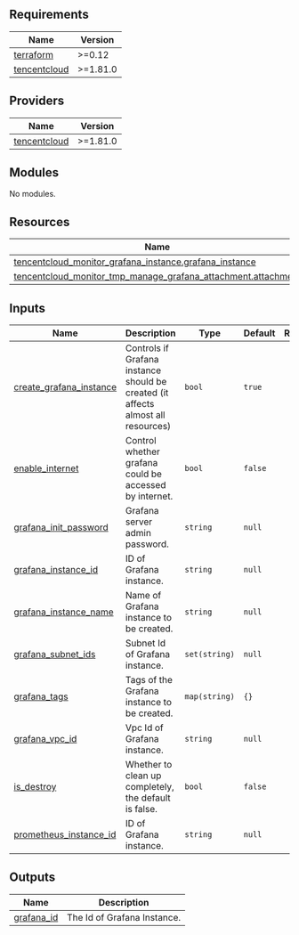 <!-- BEGIN_TF_DOCS -->
## Requirements

| Name | Version |
|------|---------|
| <a name="requirement_terraform"></a> [terraform](#requirement\_terraform) | >=0.12 |
| <a name="requirement_tencentcloud"></a> [tencentcloud](#requirement\_tencentcloud) | >=1.81.0 |

## Providers

| Name | Version |
|------|---------|
| <a name="provider_tencentcloud"></a> [tencentcloud](#provider\_tencentcloud) | >=1.81.0 |

## Modules

No modules.

## Resources

| Name | Type |
|------|------|
| [tencentcloud_monitor_grafana_instance.grafana_instance](https://registry.terraform.io/providers/tencentcloudstack/tencentcloud/latest/docs/resources/monitor_grafana_instance) | resource |
| [tencentcloud_monitor_tmp_manage_grafana_attachment.attachment](https://registry.terraform.io/providers/tencentcloudstack/tencentcloud/latest/docs/resources/monitor_tmp_manage_grafana_attachment) | resource |

## Inputs

| Name | Description | Type | Default | Required |
|------|-------------|------|---------|:--------:|
| <a name="input_create_grafana_instance"></a> [create\_grafana\_instance](#input\_create\_grafana\_instance) | Controls if Grafana instance should be created (it affects almost all resources) | `bool` | `true` | no |
| <a name="input_enable_internet"></a> [enable\_internet](#input\_enable\_internet) | Control whether grafana could be accessed by internet. | `bool` | `false` | no |
| <a name="input_grafana_init_password"></a> [grafana\_init\_password](#input\_grafana\_init\_password) | Grafana server admin password. | `string` | `null` | no |
| <a name="input_grafana_instance_id"></a> [grafana\_instance\_id](#input\_grafana\_instance\_id) | ID of Grafana instance. | `string` | `null` | no |
| <a name="input_grafana_instance_name"></a> [grafana\_instance\_name](#input\_grafana\_instance\_name) | Name of Grafana instance to be created. | `string` | `null` | no |
| <a name="input_grafana_subnet_ids"></a> [grafana\_subnet\_ids](#input\_grafana\_subnet\_ids) | Subnet Id of Grafana instance. | `set(string)` | `null` | no |
| <a name="input_grafana_tags"></a> [grafana\_tags](#input\_grafana\_tags) | Tags of the Grafana instance to be created. | `map(string)` | `{}` | no |
| <a name="input_grafana_vpc_id"></a> [grafana\_vpc\_id](#input\_grafana\_vpc\_id) | Vpc Id of Grafana instance. | `string` | `null` | no |
| <a name="input_is_destroy"></a> [is\_destroy](#input\_is\_destroy) | Whether to clean up completely, the default is false. | `bool` | `false` | no |
| <a name="input_prometheus_instance_id"></a> [prometheus\_instance\_id](#input\_prometheus\_instance\_id) | ID of Grafana instance. | `string` | `null` | no |

## Outputs

| Name | Description |
|------|-------------|
| <a name="output_grafana_id"></a> [grafana\_id](#output\_grafana\_id) | The Id of Grafana Instance. |
<!-- END_TF_DOCS -->